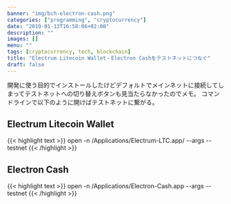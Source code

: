 ```yaml
---
banner: "img/bch-electron-cash.png"
categories: ["programming", "cryptocurrency"]
date: "2019-01-13T16:58:06+02:00"
description: ""
images: []
menu: ""
tags: [cryptocurrency, tech, blockchain]
title: "Electrum Litecoin Wallet・Electron Cashをテストネットにつなぐ"
draft: false
---
```

開発に使う目的でインストールしたけどデフォルトでメインネットに接続してしまってテストネットへの切り替えボタンも見当たらなかったのでメモ。
コマンドラインで以下のように開けばテストネットに繋がる。

## Electrum Litecoin Wallet
{{< highlight text >}}
open -n /Applications/Electrum-LTC.app/ --args --testnet
{{< /highlight >}}

## Electron Cash
{{< highlight text >}}
open -n /Applications/Electron-Cash.app --args --testnet
{{< /highlight >}}


